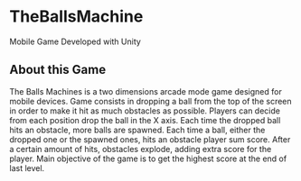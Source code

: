 # TheBallsMachine
Mobile Game Developed with Unity

## About this Game
The Balls Machines is a two dimensions arcade mode game designed for mobile devices. Game consists in dropping a ball from the top of the screen in order to make it hit as much obstacles as possible. Players can decide from each position drop the ball in the X axis. Each time the dropped ball hits an obstacle, more balls are spawned. Each time a ball, either the dropped one or the spawned ones, hits an obstacle player sum score. After a certain amount of hits, obstacles explode, adding extra score for the player. Main objective of the game is to get the highest score at the end of last level.

